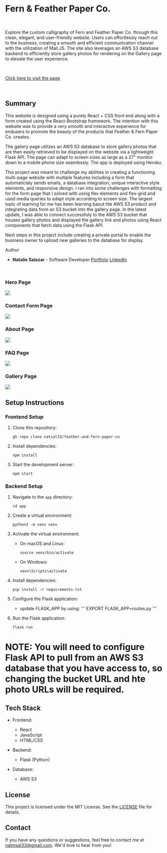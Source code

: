 # Fern & Feather Paper Co.

<br>

Explore the custom calligraphy of Fern and Feather Paper Co. through this clean, elegant, and user-friendly website. Users can effortlessly reach out to the business, creating a smooth and efficient communication channel with the utilization of Mail.JS. The site also leverages an AWS S3 database backend to efficiently store gallery photos for rendering on the Gallery page to elevate the user experience.

<br>

[Click here to visit the page](https://fern-and-feather-paper-co-0e0b82f0b496.herokuapp.com/)

<br>

## Summary

This website is designed using a purely React + CSS front end along with a form created using the React-Bootstrap framework. The intention with this website was to provide a very smooth and interactive experience for endusers to promote the beauty of the products that Feather & Fern Paper Co. creates.

The gallery page utilizes an AWS S3 database to store gallery photos that are then easily retrieved to be displayed on the website via a lightweight Flask API. The page can adapt to screen sizes as large as a 27" monitor down to a mobile phone size seamlessly. The app is deployed using Heroku.

This project was meant to challenge my abilities in creating a functioning multi-page website with multiple features including a form that automaticlaly sends emails, a database integration, unique interactive style elements, and responsive design. I ran into some challenges with formatting for the form page that I solved with using flex elements and flex-grid and used media queries to adapt style according to screen size. The largest topic of learning for me has been learning baout hte AWS S3 product and integrating data from an S3 bucket into the gallery page. In the latest update, I was able to connect successfuly to the AWS S3 bucket that houses gallery photos and displayed the gallery link and photos using React components that fetch data using the Flask API.

Next steps in this project include creating a private portal to enable the business owner to upload new galleries to the database for display.
<br>

Author

- **Natalie Salazar** - Software Developer [Portfolio](https://www.natalie-salazar.io/) [LinkedIn](https://www.linkedin.com/in/natalie-m-salazar/)

<br>

### Hero Page

<img src='src/pics/GitHub_Demo_Hero.png'>

### Contact Form Page

<img src='src/pics/GitHub_Demo_Contact.png'>

### About Page

<img src='src/pics/GitHub_Demo_About.png'>

### FAQ Page

<img src='src/pics/GitHub_Demo_FAQ.png'>

### Gallery Page

<img src='src/pics/GitHub_Demo_Gallery.png'>

<br>

## Setup Instructions

### Frontend Setup

1. Clone this repository:

   ```
   gh repo clone natsal33/feather-and-fern-paper-co
   ```

2. Install dependencies:

   ```
   npm install
   ```

3. Start the development server:

   ```
   npm start
   ```

### Backend Setup

1. Navigate to the `app` directory:

   ```
   cd app
   ```

2. Create a virtual environment:

   ```
   python3 -m venv venv
   ```

3. Activate the virtual environment:

   - On macOS and Linux:

     ```
     source venv/bin/activate
     ```

   - On Windows:

     ```
     venv\Scripts\activate
     ```

4. Install dependencies:

   ```
   pip install -r requirements.txt
   ```

5. Configure the Flask application:

   - update FLASK_APP by using:
     '''
     EXPORT FLASK_APP=routes.py
     '''

6. Run the Flask application:

   ```
   flask run
   ```

# NOTE: You will need to configure Flask API to pull from an AWS S3 database that you have access to, so changing the bucket URL and hte photo URLs will be required.

## Tech Stack

- Frontend:

  - React
  - JavaScript
  - HTML/CSS

- Backend:

  - Flask (Python)

- Database:
  - AWS S3

## License

This project is licensed under the MIT License. See the [LICENSE](LICENSE) file for details.

## Contact

If you have any questions or suggestions, feel free to contact me at natmsal33@gmail.com. We'd love to hear from you!
